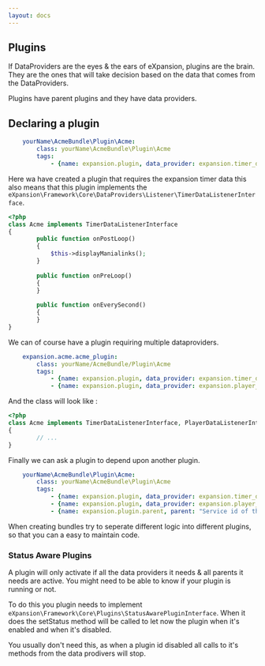 ```yaml
---
layout: docs
---
```


## Plugins

If DataProviders are the eyes & the ears of eXpansion, plugins are the brain. 
They are the ones that will take decision based on the data that comes from the DataProviders. 

Plugins have parent plugins and they have data providers. 

## Declaring a plugin 

```yaml
    yourName\AcmeBundle\Plugin\Acme:
        class: yourName\AcmeBundle\Plugin\Acme
        tags:
            - {name: expansion.plugin, data_provider: expansion.timer_data}
```

Here wa have created a plugin that requires the expansion timer data this also means that this plugin implements the `eXpansion\Framework\Core\DataProviders\Listener\TimerDataListenerInterface`.

```php
<?php 
class Acme implements TimerDataListenerInterface 
{
        public function onPostLoop()
        {
            $this->displayManialinks();
        }
    
        public function onPreLoop()
        {
        }
    
        public function onEverySecond()
        {
        }
}
```

We can of course have a plugin requiring multiple dataproviders.

```yaml
    expansion.acme.acme_plugin:
        class: yourName/AcmeBundle/Plugin\Acme
        tags:
            - {name: expansion.plugin, data_provider: expansion.timer_data}
            - {name: expansion.plugin, data_provider: expansion.player_data}
```

And the class will look like : 

```php
<?php 
class Acme implements TimerDataListenerInterface, PlayerDataListenerInterface
{
        // ...
}
```

Finally we can ask a plugin to depend upon another plugin. 

```yaml
    yourName\AcmeBundle\Plugin\Acme:
        class: yourName\AcmeBundle\Plugin\Acme
        tags:
            - {name: expansion.plugin, data_provider: expansion.timer_data}
            - {name: expansion.plugin, data_provider: expansion.player_data}
            - {name: expansion.plugin.parent, parent: "Service id of the plugin it requires to run"}
```

When creating bundles try to seperate different logic into different plugins, so that you can a easy to maintain code. 

### Status Aware Plugins

A plugin will only activate if all the data providers it needs & all parents it needs are active. You  might need to be able to know
if your plugin is running or not. 

To do this you plugin needs to implement `eXpansion\Framework\Core\Plugins\StatusAwarePluginInterface`. 
When it does the setStatus method will be called to let now the plugin when it's enabled and when it's disabled.

You usually don't need this, as when a plugin id disabled all calls to it's methods from the data prodivers will stop.